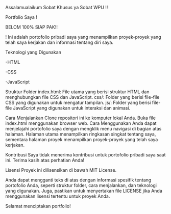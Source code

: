 Assalamualaikum Sobat Khusus ya Sobat WPU  !!


Portfolio Saya !

BELOM 100% SIAP PAK!!

! Ini adalah portofolio pribadi saya yang menampilkan proyek-proyek yang telah saya kerjakan dan informasi tentang diri saya.

Teknologi yang Digunakan

-HTML

-CSS

-JavaScript

Struktur Folder
index.html: File utama yang berisi struktur HTML dan menghubungkan file CSS dan JavaScript.
css/: Folder yang berisi file-file CSS yang digunakan untuk mengatur tampilan.
js/: Folder yang berisi file-file JavaScript yang digunakan untuk interaksi dan animasi.

Cara Menjalankan
Clone repositori ini ke komputer lokal Anda.
Buka file index.html menggunakan browser web.
Cara Menggunakan
Anda dapat menjelajahi portofolio saya dengan mengklik menu navigasi di bagian atas halaman. Halaman utama menampilkan ringkasan singkat tentang saya, sementara halaman proyek menampilkan proyek-proyek yang telah saya kerjakan.

Kontribusi
Saya tidak menerima kontribusi untuk portofolio pribadi saya saat ini. Terima kasih atas perhatian Anda!

Lisensi
Proyek ini dilisensikan di bawah MIT License.

Anda dapat mengganti teks di atas dengan informasi spesifik tentang portofolio Anda, seperti struktur folder, cara menjalankan, dan teknologi yang digunakan. Juga, pastikan untuk menyertakan file LICENSE jika Anda menggunakan lisensi tertentu untuk proyek Anda.

Selamat menciptakan portfolio!
